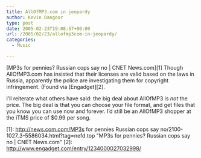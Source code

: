 ```yaml
---
title: AllOfMP3.com in jeopardy
author: Kevin Dangoor
type: post
date: 2005-02-23T19:08:57+00:00
url: /2005/02/23/allofmp3com-in-jeopardy/
categories:
  - Music

---
```

[MP3s for pennies? Russian cops say no | CNET News.com][1] Though AllOfMP3.com has insisted that their licenses are valid based on the laws in Russia, apparently the police are investigating them for copyright infringement. (Found via [Engadget][2].

I&#8217;ll reiterate what others have said: the big deal about AllOfMP3 is _not_ the price. The big deal is that you can choose your file format, and get files that you know you can use now and forever. I&#8217;d still be an AllOfMP3 shopper at the iTMS price of $0.99 per song.

 [1]: http://news.com.com/MP3s for pennies Russian cops say no/2100-1027_3-5586034.html?tag=nefd.top "MP3s for pennies? Russian cops say no | CNET News.com"
 [2]: http://www.engadget.com/entry/1234000027032998/